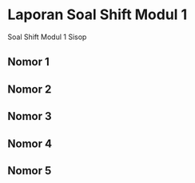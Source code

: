# Laporan Soal Shift Modul 1
Soal Shift Modul 1 Sisop
## Nomor 1

## Nomor 2

## Nomor 3

## Nomor 4

## Nomor 5